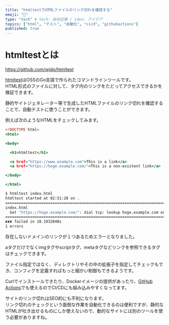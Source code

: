 ```yaml
---
title: "htmltestでHTMLファイルのリンク切れを確認する"
emoji: "🧪"
type: "tech" # tech: 技術記事 / idea: アイデア
topics: ["html", "テスト", "自動化", "cicd", "githubactions"]
published: true
---
```


# htmltestとは
https://github.com/wjdp/htmltest

[htmltest](https://github.com/wjdp/htmltest)はOSSのGo言語で作られたコマンドラインツールです。  
HTML形式のファイルに対して、タグ内のリンクをたどってアクセスできるかを検証できます。  
  
静的サイトジェネレーター等で生成したHTMLファイルのリンク切れを確認することで、自動テストに使うことができます。
  
例えば次のようなHTMLをチェックしてみます。

```html:index.html
<!DOCTYPE html>
<html>

<body>

  <h1>htmltest</h1>

  <a href="https://www.example.com">This is a link</a>
  <a href="https://hoge.example.com/">This is a non-existent link</a>

</body>

</html>
```

```bash
$ htmltest index.html 
htmltest started at 02:51:28 on .
========================================================================
index.html
  Get "https://hoge.example.com/": dial tcp: lookup hoge.example.com on 192.168.65.5:53: no such host --- index.html --> https://hoge.example.com/
========================================================================
✘✘✘ failed in 10.1932048s
1 errors
```

存在しないドメインのリンクが１つあるためエラーとなりました。  
  
aタグだけでなくimgタグやscriptタグ、metaタグなどリンクを参照できるタグはチェックできます。
  
ファイル指定ではなく、ディレクトリやその中の拡張子を指定してチェックもでき、コンフィグを定義すればもっと細かい制御もできるようです。  
  
Curlでインストールできたり、Dockerイメージの提供があったり、[GitHub Actions](https://github.com/wjdp/htmltest-action)でも使えるのでCI/CDにも組み込みやすくなってます。
  
サイトのリンク切れはSEO的にも不利になります。  
リンク切れのチェックという面倒な作業を自動化できるのは便利ですが、静的なHTMLが吐き出せるものにしか使えないので、動的なサイトには別のツールを使う必要がありますね。
